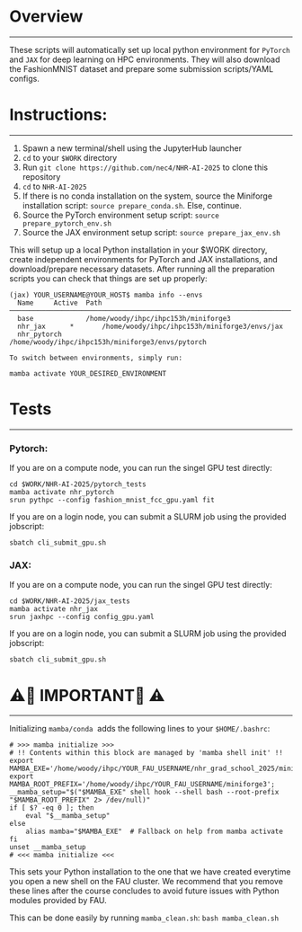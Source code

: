# Overview
---------
These scripts will automatically set up local python environment for `PyTorch` and `JAX` for deep learning on HPC environments.
They will also download the FashionMNIST dataset and prepare some submission scripts/YAML configs.

# Instructions:
--------------
1. Spawn a new terminal/shell using the JupyterHub launcher
2. `cd` to your `$WORK` directory
3. Run `git clone https://github.com/nec4/NHR-AI-2025` to clone this repository
4. `cd` to `NHR-AI-2025`
5. If there is no conda installation on the system, source the Miniforge installation script: `source prepare_conda.sh`. Else, continue.
6. Source the PyTorch environment setup script: `source prepare_pytorch_env.sh`
7. Source the JAX environment setup script: `source prepare_jax_env.sh`

This will setup up a local Python installation in your $WORK directory, create independent environments for PyTorch and JAX installations, and download/prepare necessary datasets. After running all the preparation scripts you can check that things are set up properly:

```
(jax) YOUR_USERNAME@YOUR_HOST$ mamba info --envs
  Name     Active  Path
──────────────────────────────────────────────────────────────────────
  base             /home/woody/ihpc/ihpc153h/miniforge3
  nhr_jax      *       /home/woody/ihpc/ihpc153h/miniforge3/envs/jax
  nhr_pytorch          /home/woody/ihpc/ihpc153h/miniforge3/envs/pytorch

To switch between environments, simply run:

mamba activate YOUR_DESIRED_ENVIRONMENT
```

# Tests
--------------
### Pytorch:
If you are on a compute node, you can run the singel GPU test directly:
```
cd $WORK/NHR-AI-2025/pytorch_tests
mamba activate nhr_pytorch
srun pythpc --config fashion_mnist_fcc_gpu.yaml fit
```
If you are on a login node, you can submit a SLURM job using the provided jobscript:
```
sbatch cli_submit_gpu.sh
```

### JAX:
If you are on a compute node, you can run the singel GPU test directly:
```
cd $WORK/NHR-AI-2025/jax_tests
mamba activate nhr_jax
srun jaxhpc --config config_gpu.yaml
```
If you are on a login node, you can submit a SLURM job using the provided jobscript:
```
sbatch cli_submit_gpu.sh
```

# ⚠️🚨 IMPORTANT🚨 ⚠️
------------------

Initializing `mamba/conda`  adds the following lines to your `$HOME/.bashrc`:

```
# >>> mamba initialize >>>
# !! Contents within this block are managed by 'mamba shell init' !!
export MAMBA_EXE='/home/woody/ihpc/YOUR_FAU_USERNAME/nhr_grad_school_2025/miniforge3/bin/mamba';
export MAMBA_ROOT_PREFIX='/home/woody/ihpc/YOUR_FAU_USERNAME/miniforge3';
__mamba_setup="$("$MAMBA_EXE" shell hook --shell bash --root-prefix "$MAMBA_ROOT_PREFIX" 2> /dev/null)"
if [ $? -eq 0 ]; then
    eval "$__mamba_setup"
else
    alias mamba="$MAMBA_EXE"  # Fallback on help from mamba activate
fi
unset __mamba_setup
# <<< mamba initialize <<<
```

This sets your Python installation to the one that we have created everytime you open a new shell on the FAU cluster. We recommend that you remove these lines after the course concludes to avoid future issues with Python modules provided by FAU. 

This can be done easily by running `mamba_clean.sh`: `bash mamba_clean.sh`
